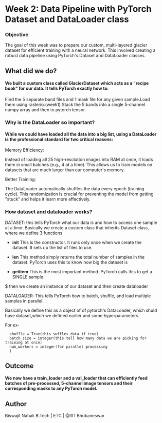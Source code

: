 # Week 2: Data Pipeline with PyTorch Dataset and DataLoader class
### Objective
  The goal of this week was to prepare our custom, multi-layered glacier dataset for efficient training with a neural network.
  This involved creating a robust data pipeline using PyTorch's Dataset and DataLoader classes.
  
## What did we do?
#### We built a custom class called GlacierDataset which acts as a "recipe book" for our data. It tells PyTorch exactly how to:
  Find the 5 separate band files and 1 mask file for any given sample.Load them using rasterio.(week1)
  Stack the 5 bands into a single 5-channel numpy array and then to pytorch tensor.

### Why is the DataLoader so important?
#### While we could have loaded all the data into a big list, using a DataLoader is the professional standard for two critical reasons:
Memory Efficiency:  

  Instead of loading all 25 high-resolution images into RAM at once, it loads them in small batches (e.g., 4 at a time). 
  This allows us to train models on datasets that are much larger than our computer's memory.

Better Training:
  
  The DataLoader automatically shuffles the data every epoch (training cycle).
  This randomization is crucial for preventing the model from getting "stuck" and helps it learn more effectively.

### How dataset and dataloader works?
DATASET:
  this tells PyTorch what our data is and how to access one sample at a time.
  Basically we create a custom class that inherits Dataset class, where we define 3 functions
- __init__
    This is the constructor. It runs only once when we create the dataset.
    It sets up the list of files to use.
      
- __len__
  This method simply returns the total number of samples in the dataset.
  PyTorch uses this to know how big the dataset is
    
- __getitem__
   This is the most important method. PyTorch calls this to get a SINGLE sample.   

$ then we create an instance of our dataset and then create dataloader

DATALOADER:
  This tells PyTorch how to batch, shuffle, and load multiple samples in parallel.
  
  Basically we define this as a object of of pytorch's DataLoader, 
  which shuld have dataset,which we defined earlier and some hyperparameters.
  
  For ex- 
  
      shuffle = True(this suffles data if true)
      batch_size = integer(this tell how many data we are picking for training at once)
      num_workers = integer(for parallel processing
      )
    
## Outcome
#### We now have a train_loader and a val_loader that can efficiently feed batches of pre-processed, 5-channel image tensors and their corresponding masks to any PyTorch model.

## Author 
  Biswajit Nahak
  B.Tech | ETC | @IIIT Bhubaneswar
